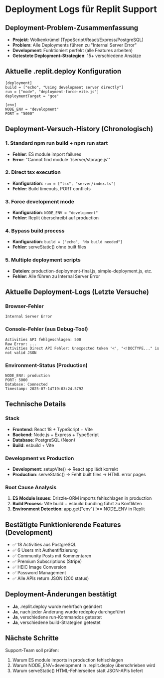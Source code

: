 # Deployment Logs für Replit Support

## Deployment-Problem-Zusammenfassung
- **Projekt**: Wolkenkrümel (TypeScript/React/Express/PostgreSQL)
- **Problem**: Alle Deployments führen zu "Internal Server Error"
- **Development**: Funktioniert perfekt (alle Features arbeiten)
- **Getestete Deployment-Strategien**: 15+ verschiedene Ansätze

## Aktuelle .replit.deploy Konfiguration
```
[deployment]
build = ["echo", "Using development server directly"]
run = ["node", "deployment-force-vite.js"]
deploymentTarget = "gce"

[env]
NODE_ENV = "development"
PORT = "5000"
```

## Deployment-Versuch-History (Chronologisch)

### 1. Standard npm run build + npm run start
- **Fehler**: ES module import failures
- **Error**: "Cannot find module '/server/storage.js'"

### 2. Direct tsx execution
- **Konfiguration**: `run = ["tsx", "server/index.ts"]`
- **Fehler**: Build timeouts, PORT conflicts

### 3. Force development mode
- **Konfiguration**: `NODE_ENV = "development"`
- **Fehler**: Replit überschreibt auf production

### 4. Bypass build process
- **Konfiguration**: `build = ["echo", "No build needed"]`
- **Fehler**: serveStatic() ohne built files

### 5. Multiple deployment scripts
- **Dateien**: production-deployment-final.js, simple-deployment.js, etc.
- **Fehler**: Alle führen zu Internal Server Error

## Aktuelle Deployment-Logs (Letzte Versuche)

### Browser-Fehler
```
Internal Server Error
```

### Console-Fehler (aus Debug-Tool)
```
Activities API fehlgeschlagen: 500
Raw Error: ...
Activities Direct API Fehler: Unexpected token '<', "<!DOCTYPE..." is not valid JSON
```

### Environment-Status (Production)
```
NODE_ENV: production
PORT: 5000
Database: Connected
Timestamp: 2025-07-14T19:03:24.579Z
```

## Technische Details

### Stack
- **Frontend**: React 18 + TypeScript + Vite
- **Backend**: Node.js + Express + TypeScript
- **Database**: PostgreSQL (Neon)
- **Build**: esbuild + Vite

### Development vs Production
- **Development**: setupVite() → React app lädt korrekt
- **Production**: serveStatic() → Fehlt built files → HTML error pages

### Root Cause Analysis
1. **ES Module Issues**: Drizzle-ORM imports fehlschlagen in production
2. **Build Process**: Vite build + esbuild bundling führt zu Konflikten
3. **Environment Detection**: app.get("env") !== NODE_ENV in Replit

## Bestätigte Funktionierende Features (Development)
- ✅ 18 Activities aus PostgreSQL
- ✅ 6 Users mit Authentifizierung
- ✅ Community Posts mit Kommentaren
- ✅ Premium Subscriptions (Stripe)
- ✅ HEIC Image Conversion
- ✅ Password Management
- ✅ Alle APIs return JSON (200 status)

## Deployment-Änderungen bestätigt
- **Ja**, .replit.deploy wurde mehrfach geändert
- **Ja**, nach jeder Änderung wurde redeploy durchgeführt
- **Ja**, verschiedene run-Kommandos getestet
- **Ja**, verschiedene build-Strategien getestet

## Nächste Schritte
Support-Team soll prüfen:
1. Warum ES module imports in production fehlschlagen
2. Warum NODE_ENV=development in .replit.deploy überschrieben wird
3. Warum serveStatic() HTML-Fehlerseiten statt JSON-APIs liefert